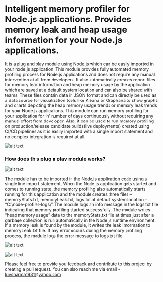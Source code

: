 # Intelligent memory profiler for Node.js applications. Provides memory leak and heap usage information for your Node.js applications.

It is a plug and play module using Node.js which can be easily imported in your node.js application. This module provides fully automated memory profiling process for Node.js applications and does not require any manual intervention at all from developers. It also automatically creates report files for memory leak information and heap memory usage by the application which are saved at a default system location and can also be shared with teams. These files contain data in JSON format and can directly be used as a data source for visualization tools like Kibana or Graphana to show graphs and charts depicting the heap memory usage trends or memory leak trends for your Node.js applications. This module can run memory profiling for your application for ‘n’ number of days continuously without requiring any manual effort from developer. Also, it can be used to run memory profiling on production/release candidate builds(live deployments) created using CI/CD pipelines as it is easily imported with a single import statement and no complex integration is required at all.

![alt text](https://github.com/luvsharma19/node-memory-profiler/blob/main/img/image.png)

### How does this plug n play module works?


![alt text](https://github.com/luvsharma19/node-memory-profiler/blob/main/img/image1.png)
 
The module has to be imported in the Node,js application code using a single line import statement. When the Node.js application gets started and comes to running state, the memory profiling also automatically starts running for this application and the module creates three files – memoryStats.txt, memoryLeak.txt, logs.txt at default system location – “C:\node-profiler-logs\”. The module logs an info message in the logs.txt file indicating that memory profiling started successfully. The module writes “heap memory usage” data to the memoryStats.txt file at times just after a garbage collection is run automatically in the Node.js runtime environment. If a memory leak is found by the module, it writes the leak information to memoryLeak.txt file. If any error occurs during the memory profiling process, the module logs the error message to logs.txt file.

![alt text](https://github.com/luvsharma19/node-memory-profiler/blob/main/img/image2.png)

![alt text](https://github.com/luvsharma19/node-memory-profiler/blob/main/img/image3.png)

Please feel free to provide you feedback and contribute to this project by creating a pull request. You can also reach me via email - luvsharma1931@yahoo.com
